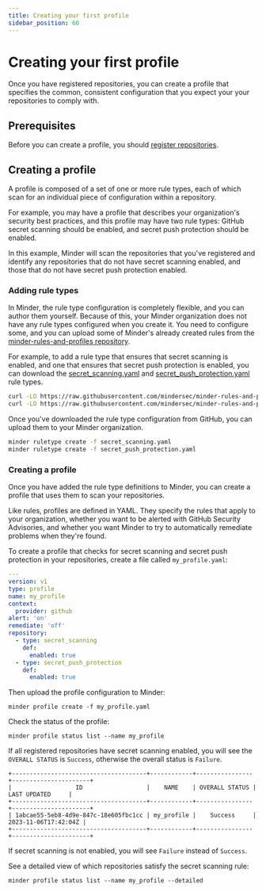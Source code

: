 ```yaml
---
title: Creating your first profile
sidebar_position: 60
---
```


# Creating your first profile

Once you have registered repositories, you can create a profile that specifies
the common, consistent configuration that you expect your your repositories to
comply with.

## Prerequisites

Before you can create a profile, you should
[register repositories](register_repos).

## Creating a profile

A profile is composed of a set of one or more rule types, each of which scan for
an individual piece of configuration within a repository.

For example, you may have a profile that describes your organization's security
best practices, and this profile may have two rule types: GitHub secret scanning
should be enabled, and secret push protection should be enabled.

In this example, Minder will scan the repositories that you've registered and
identify any repositories that do not have secret scanning enabled, and those
that do not have secret push protection enabled.

### Adding rule types

In Minder, the rule type configuration is completely flexible, and you can
author them yourself. Because of this, your Minder organization does not have
any rule types configured when you create it. You need to configure some, and
you can upload some of Minder's already created rules from the
[minder-rules-and-profiles repository](https://github.com/mindersec/minder-rules-and-profiles).

For example, to add a rule type that ensures that secret scanning is enabled,
and one that ensures that secret push protection is enabled, you can download
the
[secret_scanning.yaml](https://github.com/mindersec/minder-rules-and-profiles/blob/main/rule-types/github/secret_scanning.yaml)
and
[secret_push_protection.yaml](https://github.com/mindersec/minder-rules-and-profiles/blob/main/rule-types/github/secret_push_protection.yaml)
rule types.

```bash
curl -LO https://raw.githubusercontent.com/mindersec/minder-rules-and-profiles/main/rule-types/github/secret_scanning.yaml
curl -LO https://raw.githubusercontent.com/mindersec/minder-rules-and-profiles/main/rule-types/github/secret_push_protection.yaml
```

Once you've downloaded the rule type configuration from GitHub, you can upload
them to your Minder organization.

```bash
minder ruletype create -f secret_scanning.yaml
minder ruletype create -f secret_push_protection.yaml
```

### Creating a profile

Once you have added the rule type definitions to Minder, you can create a
profile that uses them to scan your repositories.

Like rules, profiles are defined in YAML. They specify the rules that apply to
your organization, whether you want to be alerted with GitHub Security
Advisories, and whether you want Minder to try to automatically remediate
problems when they're found.

To create a profile that checks for secret scanning and secret push protection
in your repositories, create a file called `my_profile.yaml`:

```yaml
---
version: v1
type: profile
name: my_profile
context:
  provider: github
alert: 'on'
remediate: 'off'
repository:
  - type: secret_scanning
    def:
      enabled: true
  - type: secret_push_protection
    def:
      enabled: true
```

Then upload the profile configuration to Minder:

```
minder profile create -f my_profile.yaml
```

Check the status of the profile:

```
minder profile status list --name my_profile
```

If all registered repositories have secret scanning enabled, you will see the
`OVERALL STATUS` is `Success`, otherwise the overall status is `Failure`.

```
+--------------------------------------+------------+----------------+----------------------+
|                  ID                  |    NAME    | OVERALL STATUS |     LAST UPDATED     |
+--------------------------------------+------------+----------------+----------------------+
| 1abcae55-5eb8-4d9e-847c-18e605fbc1cc | my_profile |    Success     | 2023-11-06T17:42:04Z |
+--------------------------------------+------------+----------------+----------------------+
```

If secret scanning is not enabled, you will see `Failure` instead of `Success`.

See a detailed view of which repositories satisfy the secret scanning rule:

```
minder profile status list --name my_profile --detailed
```
